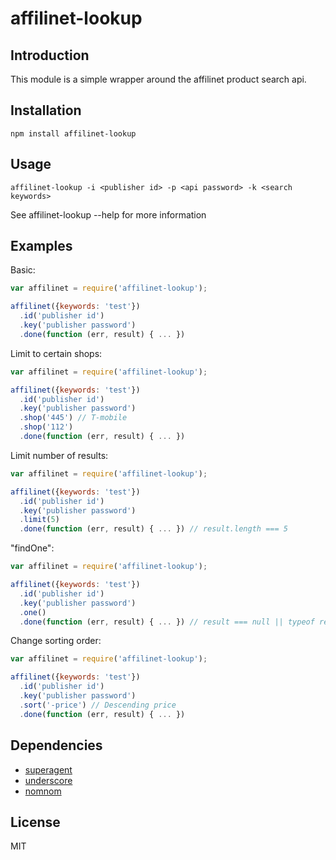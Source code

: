 # affilinet-lookup

## Introduction

This module is a simple wrapper around the affilinet product search api.

## Installation

    npm install affilinet-lookup

## Usage

    affilinet-lookup -i <publisher id> -p <api password> -k <search keywords>

See affilinet-lookup --help for more information

## Examples

Basic:

```javascript
var affilinet = require('affilinet-lookup');

affilinet({keywords: 'test'})
  .id('publisher id')
  .key('publisher password')
  .done(function (err, result) { ... })
```

Limit to certain shops:

```javascript
var affilinet = require('affilinet-lookup');

affilinet({keywords: 'test'})
  .id('publisher id')
  .key('publisher password')
  .shop('445') // T-mobile
  .shop('112') 
  .done(function (err, result) { ... })
```

Limit number of results:

```javascript
var affilinet = require('affilinet-lookup');

affilinet({keywords: 'test'})
  .id('publisher id')
  .key('publisher password')
  .limit(5)
  .done(function (err, result) { ... }) // result.length === 5
```

"findOne":

```javascript
var affilinet = require('affilinet-lookup');

affilinet({keywords: 'test'})
  .id('publisher id')
  .key('publisher password')
  .one()
  .done(function (err, result) { ... }) // result === null || typeof result === 'object' 
```

Change sorting order:

```javascript
var affilinet = require('affilinet-lookup');

affilinet({keywords: 'test'})
  .id('publisher id')
  .key('publisher password')
  .sort('-price') // Descending price
  .done(function (err, result) { ... })
```

## Dependencies

* [superagent](http://github.com/visionmedia/superagent)
* [underscore](http://github.com/jashkenas/underscore)
* [nomnom](http://github.com/harthur/nomnom)

## License

MIT
